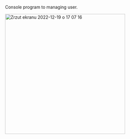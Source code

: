 Console program to managing user.

<img width="391" alt="Zrzut ekranu 2022-12-19 o 17 07 16" src="https://user-images.githubusercontent.com/99612072/208469095-bf777e94-c33a-4447-9ad5-9a43319d65e6.png">
